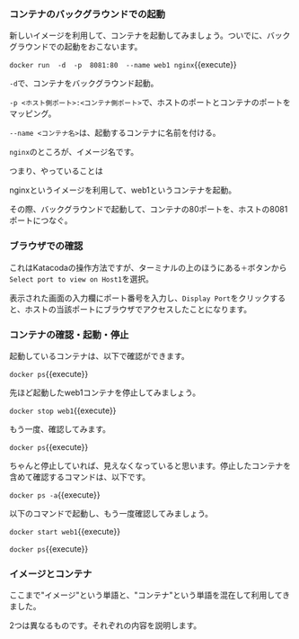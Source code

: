 ### コンテナのバックグラウンドでの起動

新しいイメージを利用して、コンテナを起動してみましょう。ついでに、バックグラウンドでの起動をおこないます。

`docker run  -d  -p  8081:80  --name web1 nginx`{{execute}}

`-d`で、コンテナをバックグラウンド起動。

`-p <ホスト側ポート>:<コンテナ側ポート>`で、ホストのポートとコンテナのポートをマッピング。

`--name <コンテナ名>`は、起動するコンテナに名前を付ける。

`nginx`のところが、イメージ名です。

つまり、やっていることは

nginxというイメージを利用して、web1というコンテナを起動。

その際、バックグラウンドで起動して、コンテナの80ポートを、ホストの8081ポートにつなぐ。

### ブラウザでの確認

これはKatacodaの操作方法ですが、ターミナルの上のほうにある`＋`ボタンから`Select port to view on Host1`を選択。

表示された画面の入力欄にポート番号を入力し、`Display Port`をクリックすると、ホストの当該ポートにブラウザでアクセスしたことになります。

### コンテナの確認・起動・停止

起動しているコンテナは、以下で確認ができます。

`docker ps`{{execute}}

先ほど起動したweb1コンテナを停止してみましょう。

`docker stop web1`{{execute}}

もう一度、確認してみます。

`docker ps`{{execute}}

ちゃんと停止していれば、見えなくなっていると思います。停止したコンテナを含めて確認するコマンドは、以下です。

`docker ps -a`{{execute}}

以下のコマンドで起動し、もう一度確認してみましょう。

`docker start web1`{{execute}}

`docker ps`{{execute}}

### イメージとコンテナ

ここまで"イメージ"という単語と、"コンテナ"という単語を混在して利用してきました。

2つは異なるものです。それぞれの内容を説明します。
